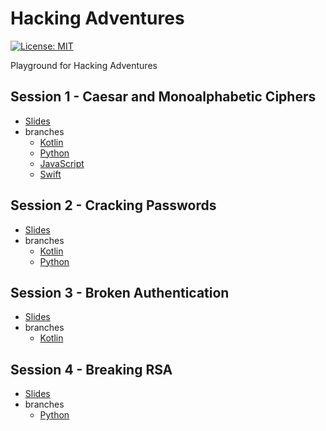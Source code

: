 # Hacking Adventures

[![License: MIT](https://img.shields.io/badge/License-MIT-yellow.svg)](https://opensource.org/licenses/MIT)

Playground for Hacking Adventures

## Session 1 - Caesar and Monoalphabetic Ciphers
- [Slides](./slides)
- branches
  - [Kotlin](https://github.com/neXenio/hacking-adventures/tree/kotlin/challenge-1)
  - [Python](https://github.com/neXenio/hacking-adventures/tree/python/challenge-1)
  - [JavaScript](https://github.com/neXenio/hacking-adventures/tree/js/challenge-1)
  - [Swift](https://github.com/neXenio/hacking-adventures/tree/swift/challenge-1)

## Session 2 - Cracking Passwords
- [Slides](./slides)
- branches
  - [Kotlin](https://github.com/neXenio/hacking-adventures/tree/kotlin/challenge-2)
  - [Python](https://github.com/neXenio/hacking-adventures/tree/python/challenge-1)

## Session 3 - Broken Authentication
- [Slides](./slides)
- branches
  - [Kotlin](https://github.com/neXenio/hacking-adventures/tree/kotlin/challenge-3)

## Session 4 - Breaking RSA
- [Slides](./slides)
- branches
  - [Python](https://github.com/neXenio/hacking-adventures/tree/python/challenge-4)
